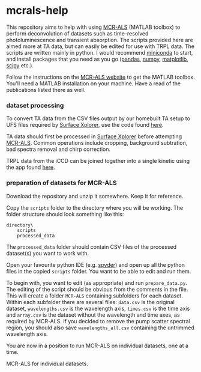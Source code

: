 # mcrals-help

This repository aims to help with using [MCR-ALS](https://mcrals.wordpress.com/) (MATLAB toolbox) to perform deconvolution of datasets such as time-resolved photoluminescence and transient absorption. The scripts provided here are aimed more at TA data, but can easily be edited for use with TRPL data. The scripts are written mainly in python. I would recommend [miniconda](https://docs.conda.io/en/latest/miniconda.html) to start, and install packages that you need as you go ([pandas](https://pandas.pydata.org/), [numpy](https://numpy.org/), [matplotlib](https://matplotlib.org/), [scipy](https://www.scipy.org/) etc.).

Follow the instructions on the [MCR-ALS website](https://mcrals.wordpress.com/) to get the MATLAB toolbox. You'll need a MATLAB installation on your machine. Have a read of the publications listed there as well.

### dataset processing

To convert TA data from the CSV files output by our homebuilt TA setup to UFS files required by [Surface Xplorer](https://ultrafastsystems.com/surface-xplorer-data-analysis-software/), use the code found [here](https://bitbucket.org/ptapping/csv2ufs/src/master/).

TA data should first be processed in [Surface Xplorer](https://ultrafastsystems.com/surface-xplorer-data-analysis-software/) before attempting [MCR-ALS](https://mcrals.wordpress.com/). Common operations include cropping, background subtration, bad spectra removal and chirp correction.

TRPL data from the iCCD can be joined together into a single kinetic using the app found [here](https://github.com/fast-spectroscopy-sheffield/iCCD-kinetics).

### preparation of datasets for MCR-ALS

Download the repository and unzip it somewhere. Keep it for reference.

Copy the `scripts` folder to the directory where you will be working. The folder structure should look something like this:
```
directory\
	scripts
	processed_data
```
The `processed_data` folder should contain CSV files of the processed dataset(s) you want to work with.

Open your favourite python IDE (e.g. [spyder](https://www.spyder-ide.org/)) and open up all the python files in the copied `scripts` folder. You want to be able to edit and run them.

To begin with, you want to edit (as appropriate) and run `prepare_data.py`. The editing of the script should be obvious from the comments in the file. This will create a folder `MCR-ALS` containing subfolders for each dataset. Within each subfolder there are several files: `data.csv` is the original dataset, `wavelengths.csv` is the wavelength axis, `times.csv` is the time axis and `array.csv` is the dataset without the wavelength and time axes, as required by MCR-ALS. If you decided to remove the pump scatter spectral region, you should also save `wavelengths_all.csv` containing the untrimmed wavelength axis.

You are now in a position to run MCR-ALS on individual datasets, one at a time.

MCR-ALS for individual datasets.
